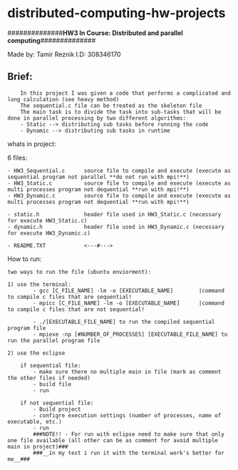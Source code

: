 # distributed-computing-hw-projects

##############__HW3 In Course: Distributed and parallel computing__##############

Made by: Tamir Reznik 
	I.D: 308346170

Brief:
------
		In this project I was given a code that performs a complicated and long calculation (see heavy method)
		The sequential.c file can be treated as the skeleton file
		The main task is to divide the task into sub-tasks that will be done in parallel processing by two different algorithms:
		- Static --> distributing sub tasks before running the code
		- Dynamic --> distributing sub tasks in runtime

whats in project: 

6 files: 

	- HW3_Sequential.c		source file to compile and execute (execute as sequential program not parallel **do not run with mpi!**)
	- HW3_Static.c			source file to compile and execute (execute as multi processes program not dequential **run with mpi!**)
	- HW3_Dynamic.c			source file to compile and execute (execute as multi processes program not dequential **run with mpi!**)
	
	- static.h				header file used in HW3_Static.c (necessary for execute HW3_Static.c)
	- dynamic.h				header file used in HW3_Dynamic.c (necessary for execute HW3_Dynamic.c)
	
	- README.TXT 			<---#--->
	
How to run:
	
	two ways to run the file (ubuntu enviorment):
	
	1) use the terminal:
			- gcc [C_FILE_NAME] -lm -o [EXECUTABLE_NAME] 		|command to compile c files that are sequential!
			- mpicc [C_FILE_NAME] -lm -o [EXECUTABLE_NAME] 		|command to compile c files that are not sequential!
			
			- ./[EXECUTABLE_FILE_NAME] to run the compiled sequential program file
			- mpiexe -np [#NUMBER_OF_PROCESSES] [EXECUTABLE_FILE_NAME] to run the parallel program file
			
	2) use the eclipse
	
		if sequential file: 
			- make sure there no multiple main in file (mark as comment the other files if needed)
			- build file
			- run 
	
		if not sequential file:
			- Build project 
			- configre execution settings (number of processes, name of executable, etc.)
			- run
			###NOTE!! - For run with eclipse need to make sure that only one file available (all other can be as comment for avoid multiple main in project)###
			###__in my test i run it with the terminal work's better for me__###
